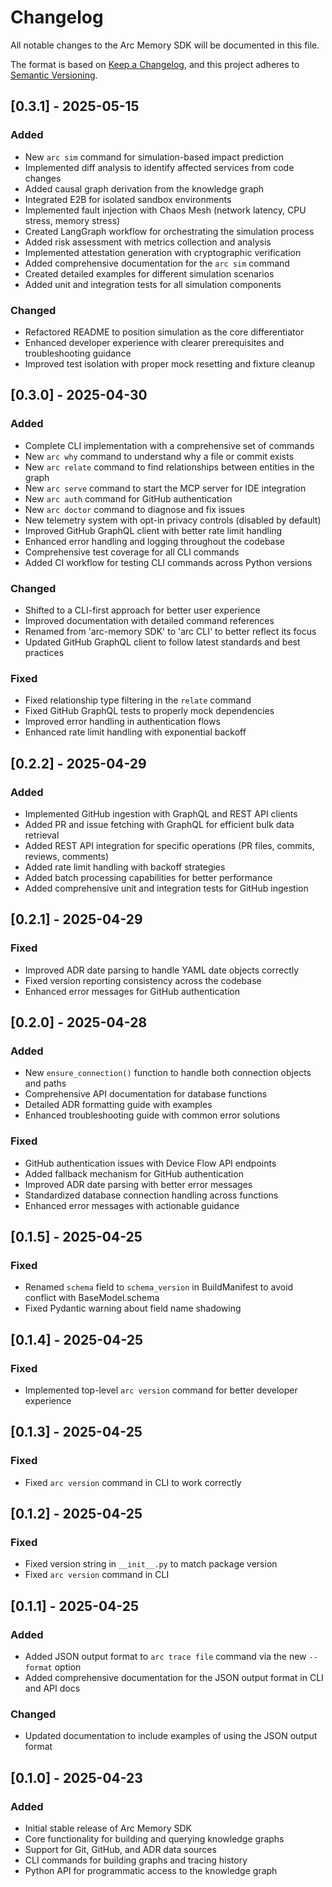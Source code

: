 # Changelog

All notable changes to the Arc Memory SDK will be documented in this file.

The format is based on [Keep a Changelog](https://keepachangelog.com/en/1.0.0/),
and this project adheres to [Semantic Versioning](https://semver.org/spec/v2.0.0.html).

## [0.3.1] - 2025-05-15

### Added
- New `arc sim` command for simulation-based impact prediction
- Implemented diff analysis to identify affected services from code changes
- Added causal graph derivation from the knowledge graph
- Integrated E2B for isolated sandbox environments
- Implemented fault injection with Chaos Mesh (network latency, CPU stress, memory stress)
- Created LangGraph workflow for orchestrating the simulation process
- Added risk assessment with metrics collection and analysis
- Implemented attestation generation with cryptographic verification
- Added comprehensive documentation for the `arc sim` command
- Created detailed examples for different simulation scenarios
- Added unit and integration tests for all simulation components

### Changed
- Refactored README to position simulation as the core differentiator
- Enhanced developer experience with clearer prerequisites and troubleshooting guidance
- Improved test isolation with proper mock resetting and fixture cleanup

## [0.3.0] - 2025-04-30

### Added
- Complete CLI implementation with a comprehensive set of commands
- New `arc why` command to understand why a file or commit exists
- New `arc relate` command to find relationships between entities in the graph
- New `arc serve` command to start the MCP server for IDE integration
- New `arc auth` command for GitHub authentication
- New `arc doctor` command to diagnose and fix issues
- New telemetry system with opt-in privacy controls (disabled by default)
- Improved GitHub GraphQL client with better rate limit handling
- Enhanced error handling and logging throughout the codebase
- Comprehensive test coverage for all CLI commands
- Added CI workflow for testing CLI commands across Python versions

### Changed
- Shifted to a CLI-first approach for better user experience
- Improved documentation with detailed command references
- Renamed from 'arc-memory SDK' to 'arc CLI' to better reflect its focus
- Updated GitHub GraphQL client to follow latest standards and best practices

### Fixed
- Fixed relationship type filtering in the `relate` command
- Fixed GitHub GraphQL tests to properly mock dependencies
- Improved error handling in authentication flows
- Enhanced rate limit handling with exponential backoff

## [0.2.2] - 2025-04-29

### Added
- Implemented GitHub ingestion with GraphQL and REST API clients
- Added PR and issue fetching with GraphQL for efficient bulk data retrieval
- Added REST API integration for specific operations (PR files, commits, reviews, comments)
- Added rate limit handling with backoff strategies
- Added batch processing capabilities for better performance
- Added comprehensive unit and integration tests for GitHub ingestion

## [0.2.1] - 2025-04-29

### Fixed
- Improved ADR date parsing to handle YAML date objects correctly
- Fixed version reporting consistency across the codebase
- Enhanced error messages for GitHub authentication

## [0.2.0] - 2025-04-28

### Added
- New `ensure_connection()` function to handle both connection objects and paths
- Comprehensive API documentation for database functions
- Detailed ADR formatting guide with examples
- Enhanced troubleshooting guide with common error solutions

### Fixed
- GitHub authentication issues with Device Flow API endpoints
- Added fallback mechanism for GitHub authentication
- Improved ADR date parsing with better error messages
- Standardized database connection handling across functions
- Enhanced error messages with actionable guidance

## [0.1.5] - 2025-04-25

### Fixed
- Renamed `schema` field to `schema_version` in BuildManifest to avoid conflict with BaseModel.schema
- Fixed Pydantic warning about field name shadowing

## [0.1.4] - 2025-04-25

### Fixed
- Implemented top-level `arc version` command for better developer experience

## [0.1.3] - 2025-04-25

### Fixed
- Fixed `arc version` command in CLI to work correctly

## [0.1.2] - 2025-04-25

### Fixed
- Fixed version string in `__init__.py` to match package version
- Fixed `arc version` command in CLI

## [0.1.1] - 2025-04-25

### Added
- Added JSON output format to `arc trace file` command via the new `--format` option
- Added comprehensive documentation for the JSON output format in CLI and API docs

### Changed
- Updated documentation to include examples of using the JSON output format

## [0.1.0] - 2025-04-23

### Added
- Initial stable release of Arc Memory SDK
- Core functionality for building and querying knowledge graphs
- Support for Git, GitHub, and ADR data sources
- CLI commands for building graphs and tracing history
- Python API for programmatic access to the knowledge graph
